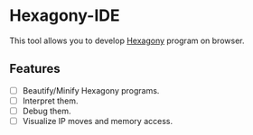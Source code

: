# Hexagony-IDE
This tool allows you to develop [Hexagony](https://github.com/m-ender/hexagony) program on browser. 

## Features
- [ ] Beautify/Minify Hexagony programs.
- [ ] Interpret them.
- [ ] Debug them.
- [ ] Visualize IP moves and memory access.
